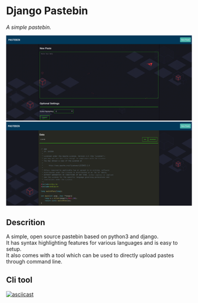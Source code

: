 # Django Pastebin
*A simple pastebin.*

<img src="images/image2.png">
<img src="images/image1.png">

## Descrition
A simple, open source pastebin based on python3 and django.  
It has syntax highlighting features for various languages and is easy to setup.  
It also comes with a tool which can be used to directly upload pastes through command line.

## Cli tool
[![asciicast](https://asciinema.org/a/R1a62ZUNhZRwdeXggjHzLuvj8.png)](https://asciinema.org/a/R1a62ZUNhZRwdeXggjHzLuvj8)
